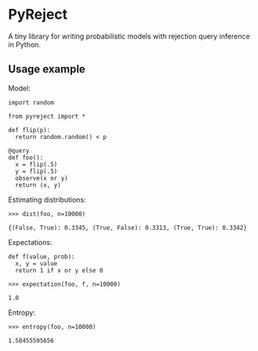 # PyReject

A tiny library for writing probabilistic models with rejection query inference in Python.

## Usage example

Model:

    import random

    from pyreject import *

    def flip(p):
      return random.random() < p

    @query
    def foo():
      x = flip(.5)
      y = flip(.5)
      observe(x or y)
      return (x, y)

Estimating distributions:

    >>> dist(foo, n=10000)

    {(False, True): 0.3345, (True, False): 0.3313, (True, True): 0.3342}

Expectations:

    def f(value, prob):
      x, y = value
      return 1 if x or y else 0

    >>> expectation(foo, f, n=10000)

    1.0

Entropy:

    >>> entropy(foo, n=10000)

    1.58455505656
